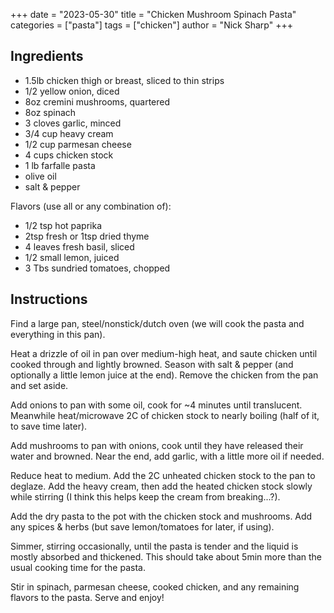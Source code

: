 +++
date = "2023-05-30"
title = "Chicken Mushroom Spinach Pasta"
categories = ["pasta"]
tags = ["chicken"]
author = "Nick Sharp"
+++

## Ingredients

- 1.5lb chicken thigh or breast, sliced to thin strips
- 1/2 yellow onion, diced
- 8oz cremini mushrooms, quartered
- 8oz spinach
- 3 cloves garlic, minced
- 3/4 cup heavy cream
- 1/2 cup parmesan cheese
- 4 cups chicken stock 
- 1 lb farfalle pasta
- olive oil
- salt & pepper

Flavors (use all or any combination of):

- 1/2 tsp hot paprika
- 2tsp fresh or 1tsp dried thyme
- 4 leaves fresh basil, sliced
- 1/2 small lemon, juiced
- 3 Tbs sundried tomatoes, chopped



## Instructions

Find a large pan, steel/nonstick/dutch oven (we will cook the pasta and everything in this pan).

Heat a drizzle of oil in pan over medium-high heat, and saute chicken until cooked through and lightly browned. Season with salt & pepper (and optionally a little lemon juice at the end). Remove the chicken from the pan and set aside.

Add onions to pan with some oil, cook for ~4 minutes until translucent. Meanwhile heat/microwave 2C of chicken stock to nearly boiling (half of it, to save time later).

Add mushrooms to pan with onions, cook until they have released their water and browned. Near the end, add garlic, with a little more oil if needed.

Reduce heat to medium. Add the 2C unheated chicken stock to the pan to deglaze. Add the heavy cream, then add the heated chicken stock slowly while stirring (I think this helps keep the cream from breaking...?).

Add the dry pasta to the pot with the chicken stock and mushrooms. Add any spices & herbs (but save lemon/tomatoes for later, if using).

Simmer, stirring occasionally, until the pasta is tender and the liquid is mostly absorbed and thickened. This should take about 5min more than the usual cooking time for the pasta.

Stir in spinach, parmesan cheese, cooked chicken, and any remaining flavors to the pasta. Serve and enjoy!
